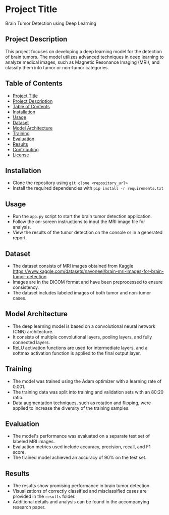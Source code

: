 

# Project Title

Brain Tumor Detection using Deep Learning

## Project Description

This project focuses on developing a deep learning model for the detection of brain tumors. The model utilizes advanced techniques in deep learning to analyze medical images, such as Magnetic Resonance Imaging (MRI), and classify them into tumor or non-tumor categories.

## Table of Contents

- [Project Title](#project-title)
- [Project Description](#project-description)
- [Table of Contents](#table-of-contents)
- [Installation](#installation)
- [Usage](#usage)
- [Dataset](#dataset)
- [Model Architecture](#model-architecture)
- [Training](#training)
- [Evaluation](#evaluation)
- [Results](#results)
- [Contributing](#contributing)
- [License](#license)

## Installation

- Clone the repository using `git clone <repository_url>`
- Install the required dependencies with `pip install -r requirements.txt`

## Usage

- Run the `app.py` script to start the brain tumor detection application.
- Follow the on-screen instructions to input the MRI image file for analysis.
- View the results of the tumor detection on the console or in a generated report.

## Dataset

- The dataset consists of MRI images obtained from Kaggle https://www.kaggle.com/datasets/navoneel/brain-mri-images-for-brain-tumor-detection.
- Images are in the DICOM format and have been preprocessed to ensure consistency.
- The dataset includes labeled images of both tumor and non-tumor cases.

## Model Architecture

- The deep learning model is based on a convolutional neural network (CNN) architecture.
- It consists of multiple convolutional layers, pooling layers, and fully connected layers.
- ReLU activation functions are used for intermediate layers, and a softmax activation function is applied to the final output layer.

## Training

- The model was trained using the Adam optimizer with a learning rate of 0.001.
- The training data was split into training and validation sets with an 80:20 ratio.
- Data augmentation techniques, such as rotation and flipping, were applied to increase the diversity of the training samples.

## Evaluation

- The model's performance was evaluated on a separate test set of labeled MRI images.
- Evaluation metrics used include accuracy, precision, recall, and F1 score.
- The trained model achieved an accuracy of 90% on the test set.

## Results

- The results show promising performance in brain tumor detection.
- Visualizations of correctly classified and misclassified cases are provided in the `results` folder.
- Additional details and analysis can be found in the accompanying research paper.



